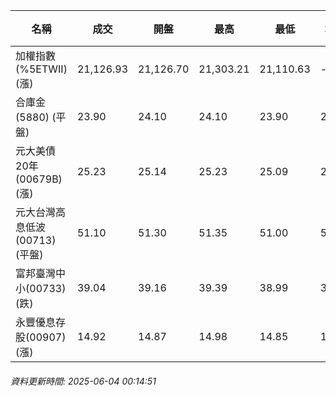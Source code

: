 | 名稱 | 成交 | 開盤 | 最高 | 最低 | 均價 | 成交金額(億) | 昨收 | 漲跌幅 | 漲跌 | 總量 | 昨量 | 振幅 |
| -------- | -------- | -------- | -------- |-------- | -------- | -------- |-------- |-------- |-------- | -------- | -------- |-------- |
|加權指數(%5ETWII) (漲)|21,126.93|21,126.70|21,303.21|21,110.63|-|3,506.84|21,002.71|0.59%|124.22|6,173,377|0|0.92%|
|合庫金(5880) (平盤)|23.90|24.10|24.10|23.90|23.96|1.98|23.90|0.00%|0.00|8,253|13,405|0.84%|
|元大美債20年(00679B) (漲)|25.23|25.14|25.23|25.09|25.15|5.31|25.21|0.08%|0.02|21,103|36,838|0.56%|
|元大台灣高息低波(00713) (平盤)|51.10|51.30|51.35|51.00|51.15|5.84|51.10|0.00%|0.00|11,423|19,149|0.68%|
|富邦臺灣中小(00733) (跌)|39.04|39.16|39.39|38.99|39.16|0.230|39.10|0.15%|0.06|588|457|1.02%|
|永豐優息存股(00907) (漲)|14.92|14.87|14.98|14.85|14.90|1.11|14.86|0.40%|0.06|7,442|1,328|0.87%|
###### 資料更新時間: 2025-06-04 00:14:51